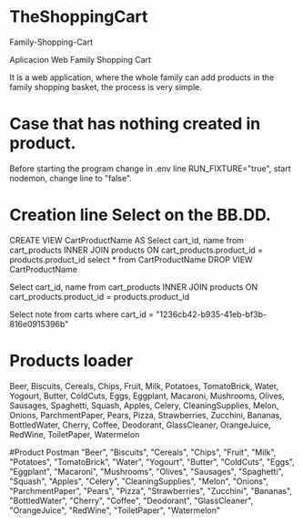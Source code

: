 # TheShoppingCart

Family-Shopping-Cart

Aplicacion Web Family Shopping Cart

It is a web application, where the whole family can add products in the family shopping basket, the process is very simple.

# Case that has nothing created in product.
Before starting the program change in .env line RUN_FIXTURE="true", start nodemon, change line to "false".

# Creation line Select on the BB.DD.

CREATE VIEW CartProductName AS Select cart_id, name from cart_products INNER JOIN products ON cart_products.product_id = products.product_id
select * from CartProductName 
DROP VIEW CartProductName 

Select cart_id, name from cart_products INNER JOIN products ON cart_products.product_id = products.product_id

Select note from carts where cart_id = "1236cb42-b935-41eb-bf3b-816e0915396b"

# Products loader
Beer, 
Biscuits, 
Cereals, 
Chips, 
Fruit, 
Milk, 
Potatoes, 
TomatoBrick, 
Water, 
Yogourt, 
Butter, 
ColdCuts, 
Eggs, 
Eggplant, 
Macaroni, 
Mushrooms, 
Olives, 
Sausages, 
Spaghetti, 
Squash, 
Apples, 
Celery, 
CleaningSupplies, 
Melon, 
Onions, 
ParchmentPaper, 
Pears, 
Pizza, 
Strawberries, 
Zucchini, 
Bananas, 
BottledWater, 
Cherry, 
Coffee, 
Deodorant, 
GlassCleaner, 
OrangeJuice, 
RedWine, 
ToiletPaper, 
Watermelon

#Product Postman
"Beer", 
"Biscuits", 
"Cereals", 
"Chips", 
"Fruit", 
"Milk", 
"Potatoes", 
"TomatoBrick", 
"Water", 
"Yogourt", 
"Butter", 
"ColdCuts", 
"Eggs", 
"Eggplant", 
"Macaroni", 
"Mushrooms", 
"Olives", 
"Sausages", 
"Spaghetti", 
"Squash", 
"Apples", 
"Celery", 
"CleaningSupplies", 
"Melon", 
"Onions", 
"ParchmentPaper", 
"Pears", 
"Pizza", 
"Strawberries", 
"Zucchini", 
"Bananas", 
"BottledWater", 
"Cherry", 
"Coffee", 
"Deodorant", 
"GlassCleaner", 
"OrangeJuice", 
"RedWine", 
"ToiletPaper", 
"Watermelon"